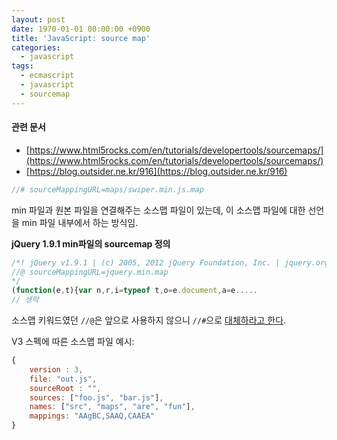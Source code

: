 ```yaml
---
layout: post
date: 1970-01-01 00:00:00 +0900
title: 'JavaScript: source map'
categories:
  - javascript
tags:
  - ecmascript
  - javascript
  - sourcemap
---
```


#### 관련 문서
- [https://www.html5rocks.com/en/tutorials/developertools/sourcemaps/](https://www.html5rocks.com/en/tutorials/developertools/sourcemaps/)
- [https://blog.outsider.ne.kr/916](https://blog.outsider.ne.kr/916)

```js
//# sourceMappingURL=maps/swiper.min.js.map
```

min 파일과 원본 파일을 연결해주는 소스맵 파일이 있는데, 이 소스맵 파일에 대한 선언을 min 파일 내부에서 하는 방식임.

**jQuery 1.9.1 min파일의 sourcemap 정의**
```js
/*! jQuery v1.9.1 | (c) 2005, 2012 jQuery Foundation, Inc. | jquery.org/license
//@ sourceMappingURL=jquery.min.map
*/
(function(e,t){var n,r,i=typeof t,o=e.document,a=e.....
// 생략
```

소스맵 키워드였던 `//@`은 앞으로 사용하지 않으니 `//#`으로 [대체하라고 한다](https://developer.mozilla.org/ko/docs/Web/JavaScript/Reference/Errors/Deprecated_source_map_pragma?utm_source=mozilla&utm_medium=firefox-console-errors&utm_campaign=default).


V3 스펙에 따른 소스맵 파일 예시:
```js
{
    version : 3,
    file: "out.js",
    sourceRoot : "",
    sources: ["foo.js", "bar.js"],
    names: ["src", "maps", "are", "fun"],
    mappings: "AAgBC,SAAQ,CAAEA"
}
```
